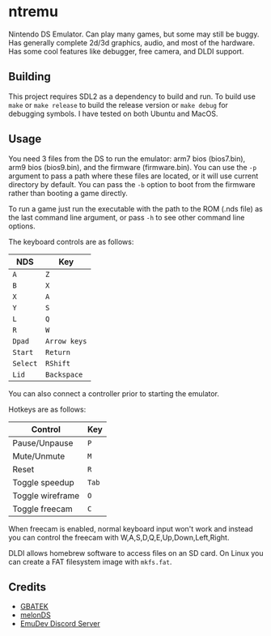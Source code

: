 # ntremu
Nintendo DS Emulator. Can play many games, but some may
still be buggy. Has generally complete 2d/3d graphics, audio, and most of the hardware. Has some cool features like debugger, free camera, and DLDI
support.

## Building

This project requires SDL2 as a dependency to build and run.
To build use `make` or `make release` to build the release version
or `make debug` for debugging symbols. I have tested on both Ubuntu and MacOS.

## Usage

You need 3 files from the DS to run the emulator: arm7 bios (bios7.bin),
arm9 bios (bios9.bin), and the firmware (firmware.bin). You can use
the `-p` argument to pass a path where these files are located, or
it will use current directory by default. You can pass the `-b` option
to boot from the firmware rather than booting a game directly.

To run a game just run the executable with the path to the ROM (.nds file) as the last command line argument, or pass `-h` to see other command line options.

The keyboard controls are as follows:

| NDS | Key |
| --- | --- |
| `A` | `Z` |
| `B` | `X` |
| `X` | `A` |
| `Y` | `S` |
| `L` | `Q` |
| `R` | `W` |
| `Dpad` | `Arrow keys` |
| `Start` | `Return` |
| `Select` | `RShift` |
| `Lid` | `Backspace` |

You can also connect a controller prior to starting the emulator.

Hotkeys are as follows:

| Control | Key |
| ------- | --- |
| Pause/Unpause | `P` |
| Mute/Unmute | `M` |
| Reset | `R` |
| Toggle speedup | `Tab` |
| Toggle wireframe | `O` |
| Toggle freecam  | `C` |

When freecam is enabled, normal keyboard input won't work
and instead you can control the freecam with
W,A,S,D,Q,E,Up,Down,Left,Right.

DLDI allows homebrew software to access files on an SD card.
On Linux you can create a FAT filesystem image with `mkfs.fat`.

## Credits

- [GBATEK](https://www.problemkaputt.de/gbatek.htm)
- [melonDS](https://melonds.kuribo64.net/)
- [EmuDev Discord Server](https://discord.gg/dkmJAes)

